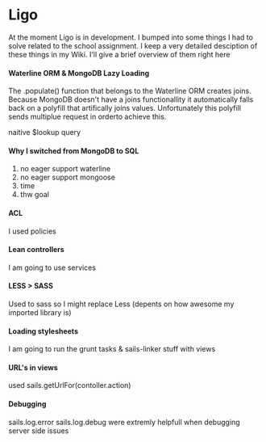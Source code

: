 # Ligo

At the moment Ligo is in development.
I bumped into some things I had to solve related to the school assignment.
I keep a very detailed desciption of these things in my Wiki.
I'll give a brief overview of them right here

#### Waterline ORM & MongoDB Lazy Loading
The .populate() function that belongs to the Waterline ORM creates joins.
Because MongoDB doesn't have a joins functionallity it automatically
falls back on a polyfill that artifically joins values. Unfortunately this polyfill
sends multiplue request in orderto achieve this.

naitive $lookup query

#### Why I switched from MongoDB to SQL
1) no eager support waterline
2) no eager support mongoose
3) time
4) thw goal

#### ACL
 I used policies

#### Lean controllers
 I am going to use services

#### LESS > SASS
 Used to sass so I might replace Less (depents on how awesome my imported library is)

#### Loading stylesheets
 I am going to run the grunt tasks & sails-linker stuff with views

#### URL's in views
used sails.getUrlFor(contoller.action)

#### Debugging
sails.log.error
sails.log.debug
were extremly helpfull when debugging server side issues
